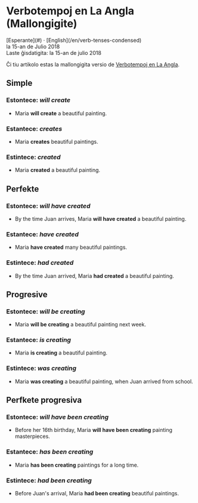 Verbotempoj en La Angla (Mallongigite)
======================================

<div class="center">[Esperante](#) · [English](/en/verb-tenses-condensed)</div>
<div class="center">la 15-an de Julio 2018</div>
<div class="center">Laste ĝisdatigita: la 15-an de julio 2018</div>

Ĉi tiu artikolo estas la mallongigita versio de [Verbotempoj en La Angla](/eo/verbotempoj-la-angla).


Simple
------

### Estontece: *will create*

- Maria __will create__ a beautiful painting.

### Estantece: *creates*

- Maria __creates__ beautiful paintings.

### Estintece: *created*

- Maria __created__ a beautiful painting.


Perfekte
--------

### Estontece: *will have created*

- By the time Juan arrives, Maria __will have created__ a beautiful painting.

### Estantece: *have created*

- Maria __have created__ many beautiful paintings.

### Estintece: *had created*

- By the time Juan arrived, Maria __had created__ a beautiful painting.


Progresive
----------

### Estontece: *will be creating*

- Maria __will be creating__ a beautiful painting next week.

### Estantece: *is creating*

- Maria __is creating__ a beautiful painting.

### Estintece: *was creating*

- Maria __was creating__ a beautiful painting, when Juan arrived from school.


Perfkete progresiva
-------------------

### Estontece: *will have been creating*

- Before her 16th birthday, Maria __will have been creating__ painting masterpieces.

### Estantece: *has been creating*

- Maria __has been creating__ paintings for a long time.

### Estintece: *had been creating*

- Before Juan's arrival, Maria __had been creating__ beautiful paintings.
